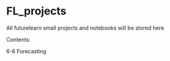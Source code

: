 # FL_projects
All futurelearn small projects and notebooks will be stored here

Contents: 

6-6 Forecasting
